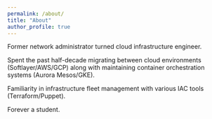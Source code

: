```yaml
---
permalink: /about/
title: "About"
author_profile: true
---
```


Former network administrator turned cloud infrastructure engineer. 

Spent the past half-decade migrating between cloud environments (Softlayer/AWS/GCP) along with maintaining container orchestration systems (Aurora Mesos/GKE).

Familiarity in infrastructure fleet management with various IAC tools (Terraform/Puppet).

Forever a student.
